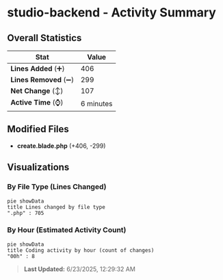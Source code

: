 # studio-backend - Activity Summary 

## Overall Statistics

| Stat                   | Value                                                             |
| ---------------------- | ----------------------------------------------------------------- |
| **Lines Added** (➕)   | 406                                          |
| **Lines Removed** (➖) | 299                                        |
| **Net Change** (↕)    | 107                |
| **Active Time** (⌚)   | 6 minutes |


## Modified Files
- **create.blade.php** (+406, -299)

## Visualizations

### By File Type (Lines Changed)

```mermaid
pie showData
title Lines changed by file type
".php" : 705
```

### By Hour (Estimated Activity Count)

```mermaid
pie showData
title Coding activity by hour (count of changes)
"00h" : 8
```


> **Last Updated:** 6/23/2025, 12:29:32 AM